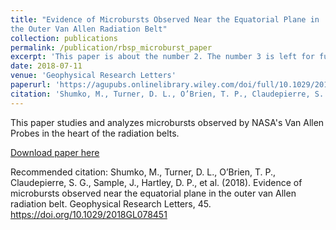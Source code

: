 ```yaml
---
title: "Evidence of Microbursts Observed Near the Equatorial Plane in
the Outer Van Allen Radiation Belt"
collection: publications
permalink: /publication/rbsp_microburst_paper
excerpt: 'This paper is about the number 2. The number 3 is left for future work.'
date: 2018-07-11
venue: 'Geophysical Research Letters'
paperurl: 'https://agupubs.onlinelibrary.wiley.com/doi/full/10.1029/2018GL078451'
citation: 'Shumko, M., Turner, D. L., O’Brien, T. P., Claudepierre, S. G., Sample, J., Hartley, D. P., et al. (2018). Evidence of microbursts observed near the equatorial plane in the outer van Allen radiation belt. <i>Geophysical Research Letters<\i>, 45. https://doi.org/10.1029/2018GL078451'
---
```

This paper studies and analyzes microbursts observed by NASA's Van Allen Probes in the heart of the radiation belts.
  
[Download paper here](http://mshumko.github.io/files/2018_shumko_rbsp_microburst_paper.pdf)

Recommended citation: Shumko, M., Turner, D. L., O’Brien, T. P., Claudepierre, S. G., Sample, J., Hartley, D. P., et al. (2018). Evidence of microbursts observed near the equatorial plane in the outer van Allen radiation belt. Geophysical Research Letters, 45. https://doi.org/10.1029/2018GL078451
